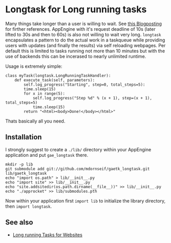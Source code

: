 Longtask for Long running tasks
===============================

Many things take longer than a user is willing to wait. See [this Blogposting][1] for firther references. AppEngine with it's request deadline of 10s (later lifted to 30s and then to 60s) is also not willing to wait very long. `longtask` encapsulates a pattern to do the actual work in a taskqueue while providing users with updates (and finally the results) via self reloading webpages.
Per default this is limited to tasks running not more than 10 minutes but with the use of backends this can be incerased to nearly unlimited runtime.

Usage is extremely simple:

    class myTask(longtask.LongRunningTaskHandler):
        def execute_task(self, parameters):
            self.log_progress("Starting", step=0, total_steps=5):
            time.sleep(15)
            for x in range(5):
                self.log_progress("Step %d" % (x + 1), step=(x + 1), total_steps=5)
                time.sleep(15)
            return "<html><body>Done!</body></html>"

Thats basically all you need.


Installation
------------

I strongly suggest to create a `./lib/` directory within your AppEngine application and put `gae_longtask` there.


    mkdir -p lib
    git submodule add git://github.com/mdornseif/gaetk_longtask.git lib/gaetk_longtask
    echo "import os.path" > lib/__init__.py
    echo "import site" >> lib/__init__.py
    echo "site.addsitedir(os.path.dirname(__file__))" >> lib/__init__.py
    echo "./approcket" >> lib/submodules.pth

Now within your application first `import lib` to initialize the library directory, then `import longtask`.


See also
--------

* [Long running Tasks for Websites][1]

[1]: http://mdornseif.github.com/2012/02/04/long_tasks.html